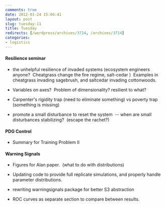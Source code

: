 ```yaml
---
comments: true
date: 2012-01-24 15:04:41
layout: post
slug: tuesday-11
title: Tuesday
redirects: [/wordpress/archives/3714, /archives/3714]
categories:
- logistics
---
```


#### Resilience seminar





	
  * the unhelpful resilience of invaded systems (ecosystem engineers anyone?  Cheatgrass change the fire regime, salt-cedar )  Examples in cheatgrass invading sagebrush, and saltcedar invading cottonwoods.

	
  * Variables on axes?  Problem of dimensionality? resilient to what?

	
  * Carpenter's rigidity trap (need to eliminate something) vs poverty trap (something is missing)

	
  * promote a small disturbance to reset the system  -- when are small disturbances stabilizing?  (escape the rachet?)




#### PDG Control





	
  * Summary for Training Problem II




#### Warning Signals





	
  * Figures for Alan paper.  (what to do with distributions)



	
  * Updating code to provide full replicate simulations, and properly handle parameter distributions.

	
  * rewriting warningsignals package for better S3 abstraction

	
  * ROC curves as separate section to compare between results.



